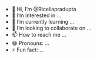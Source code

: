 - 👋 Hi, I’m @Riceliapradupta
- 👀 I’m interested in ...
- 🌱 I’m currently learning ...
- 💞️ I’m looking to collaborate on ...
- 📫 How to reach me ...
- 😄 Pronouns: ...
- ⚡ Fun fact: ...

<!---
Riceliapradupta/Riceliapradupta is a ✨ special ✨ repository because its `README.md` (this file) appears on your GitHub profile.
You can click the Preview link to take a look at your changes.
--->
